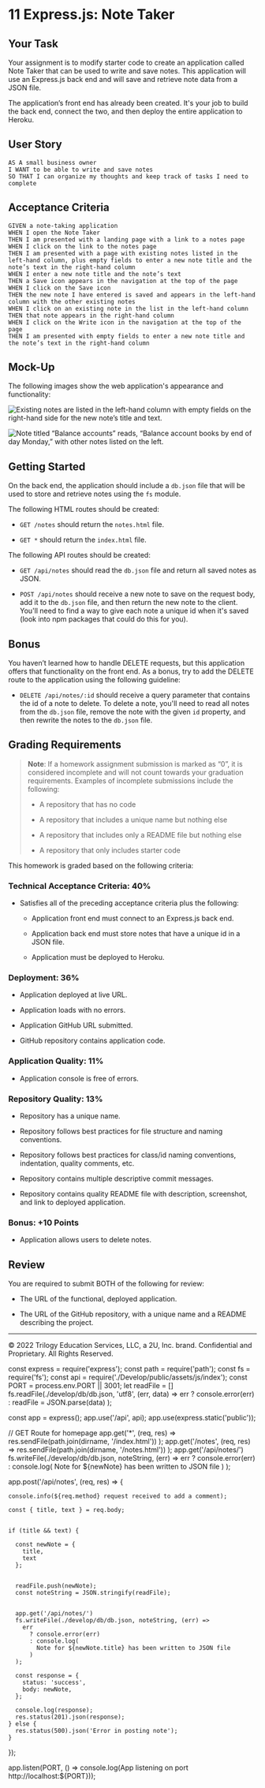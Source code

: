 # 11 Express.js: Note Taker

## Your Task

Your assignment is to modify starter code to create an application called Note Taker that can be used to write and save notes. This application will use an Express.js back end and will save and retrieve note data from a JSON file.

The application’s front end has already been created. It's your job to build the back end, connect the two, and then deploy the entire application to Heroku.


## User Story

```
AS A small business owner
I WANT to be able to write and save notes
SO THAT I can organize my thoughts and keep track of tasks I need to complete
```


## Acceptance Criteria

```
GIVEN a note-taking application
WHEN I open the Note Taker
THEN I am presented with a landing page with a link to a notes page
WHEN I click on the link to the notes page
THEN I am presented with a page with existing notes listed in the left-hand column, plus empty fields to enter a new note title and the note’s text in the right-hand column
WHEN I enter a new note title and the note’s text
THEN a Save icon appears in the navigation at the top of the page
WHEN I click on the Save icon
THEN the new note I have entered is saved and appears in the left-hand column with the other existing notes
WHEN I click on an existing note in the list in the left-hand column
THEN that note appears in the right-hand column
WHEN I click on the Write icon in the navigation at the top of the page
THEN I am presented with empty fields to enter a new note title and the note’s text in the right-hand column
```


## Mock-Up

The following images show the web application's appearance and functionality:

![Existing notes are listed in the left-hand column with empty fields on the right-hand side for the new note’s title and text.](./Assets/11-express-homework-demo-01.png)

![Note titled “Balance accounts” reads, “Balance account books by end of day Monday,” with other notes listed on the left.](./Assets/11-express-homework-demo-02.png)


## Getting Started

On the back end, the application should include a `db.json` file that will be used to store and retrieve notes using the `fs` module.

The following HTML routes should be created:

* `GET /notes` should return the `notes.html` file.

* `GET *` should return the `index.html` file.

The following API routes should be created:

* `GET /api/notes` should read the `db.json` file and return all saved notes as JSON.

* `POST /api/notes` should receive a new note to save on the request body, add it to the `db.json` file, and then return the new note to the client. You'll need to find a way to give each note a unique id when it's saved (look into npm packages that could do this for you).


## Bonus

You haven’t learned how to handle DELETE requests, but this application offers that functionality on the front end. As a bonus, try to add the DELETE route to the application using the following guideline:

* `DELETE /api/notes/:id` should receive a query parameter that contains the id of a note to delete. To delete a note, you'll need to read all notes from the `db.json` file, remove the note with the given `id` property, and then rewrite the notes to the `db.json` file.


## Grading Requirements

> **Note**: If a homework assignment submission is marked as “0”, it is considered incomplete and will not count towards your graduation requirements. Examples of incomplete submissions include the following:
>
> * A repository that has no code
>
> * A repository that includes a unique name but nothing else
>
> * A repository that includes only a README file but nothing else
>
> * A repository that only includes starter code

This homework is graded based on the following criteria: 


### Technical Acceptance Criteria: 40%

* Satisfies all of the preceding acceptance criteria plus the following:

  * Application front end must connect to an Express.js back end.

  * Application back end must store notes that have a unique id in a JSON file.

  * Application must be deployed to Heroku.


### Deployment: 36%

* Application deployed at live URL.

* Application loads with no errors.

* Application GitHub URL submitted.

* GitHub repository contains application code.


### Application Quality: 11%

* Application console is free of errors.


### Repository Quality: 13%

* Repository has a unique name.

* Repository follows best practices for file structure and naming conventions.

* Repository follows best practices for class/id naming conventions, indentation, quality comments, etc.

* Repository contains multiple descriptive commit messages.

* Repository contains quality README file with description, screenshot, and link to deployed application.


### Bonus: +10 Points

* Application allows users to delete notes.


## Review

You are required to submit BOTH of the following for review:

* The URL of the functional, deployed application.

* The URL of the GitHub repository, with a unique name and a README describing the project.

- - -
© 2022 Trilogy Education Services, LLC, a 2U, Inc. brand. Confidential and Proprietary. All Rights Reserved.


const express = require('express');
const path = require('path');
const fs = require('fs');
const api = require('./Develop/public/assets/js/index');
const PORT = process.env.PORT || 3001;
let readFile = []
fs.readFile(./develop/db/db.json, 'utf8', (err, data) =>
  err
    ? console.error(err)
    : readFile = JSON.parse(data)
);

const app = express();
app.use('/api', api);
app.use(express.static('public'));


// GET Route for homepage
app.get('*', (req, res) =>
  res.sendFile(path.join(dirname, '/index.html'))
);
app.get('/notes', (req, res) =>
  res.sendFile(path.join(dirname, '/notes.html'))
);
app.get('/api/notes/')
    fs.writeFile(./develop/db/db.json, noteString, (err) =>
      err
        ? console.error(err)
        : console.log(
          Note for ${newNote} has been written to JSON file
        )
    );

app.post('/api/notes', (req, res) => {

    console.info(${req.method} request received to add a comment);

    const { title, text } = req.body;


    if (title && text) {

      const newNote = {
        title,
        text
      };


      readFile.push(newNote);
      const noteString = JSON.stringify(readFile);


      app.get('/api/notes/')
      fs.writeFile(./develop/db/db.json, noteString, (err) =>
        err
          ? console.error(err)
          : console.log(
            Note for ${newNote.title} has been written to JSON file
          )
      );

      const response = {
        status: 'success',
        body: newNote,
      };

      console.log(response);
      res.status(201).json(response);
    } else {
      res.status(500).json('Error in posting note');
    }
  });

app.listen(PORT, () => console.log(App listening on port http://localhost:${PORT}));